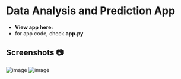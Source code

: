 # Data Analysis and Prediction App
- **View app here:** 
- for app code, check **app.py**
## Screenshots 📷
![image](https://github.com/user-attachments/assets/469a08b9-2f25-4293-8044-664a906af6e4)
![image](https://github.com/user-attachments/assets/36725453-26d6-41df-a282-28053e321141)

